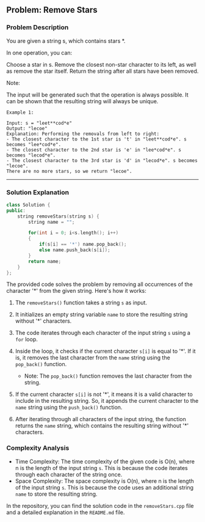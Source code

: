 
## Problem: Remove Stars

### Problem Description
You are given a string s, which contains stars *.

In one operation, you can:

Choose a star in s.
Remove the closest non-star character to its left, as well as remove the star itself.
Return the string after all stars have been removed.

Note:

The input will be generated such that the operation is always possible.
It can be shown that the resulting string will always be unique.
 
```
Example 1:

Input: s = "leet**cod*e"
Output: "lecoe"
Explanation: Performing the removals from left to right:
- The closest character to the 1st star is 't' in "leet**cod*e". s becomes "lee*cod*e".
- The closest character to the 2nd star is 'e' in "lee*cod*e". s becomes "lecod*e".
- The closest character to the 3rd star is 'd' in "lecod*e". s becomes "lecoe".
There are no more stars, so we return "lecoe".
```
<hr>

### Solution Explanation

```cpp
class Solution {
public:
    string removeStars(string s) {
        string name = "";

        for(int i = 0; i<s.length(); i++)
        {
            if(s[i] == '*') name.pop_back();
            else name.push_back(s[i]);
        }
        return name;
    }
};
```

The provided code solves the problem by removing all occurrences of the character '*' from the given string. Here's how it works:

1. The `removeStars()` function takes a string `s` as input.

2. It initializes an empty string variable `name` to store the resulting string without '*' characters.

3. The code iterates through each character of the input string `s` using a `for` loop.

4. Inside the loop, it checks if the current character `s[i]` is equal to '*'. If it is, it removes the last character from the `name` string using the `pop_back()` function.
   - Note: The `pop_back()` function removes the last character from the string.

5. If the current character `s[i]` is not '*', it means it is a valid character to include in the resulting string. So, it appends the current character to the `name` string using the `push_back()` function.

6. After iterating through all characters of the input string, the function returns the `name` string, which contains the resulting string without '*' characters.

### Complexity Analysis

- Time Complexity: The time complexity of the given code is O(n), where n is the length of the input string `s`. This is because the code iterates through each character of the string once.
- Space Complexity: The space complexity is O(n), where n is the length of the input string `s`. This is because the code uses an additional string `name` to store the resulting string.


In the repository, you can find the solution code in the `removeStars.cpp` file and a detailed explanation in the `README.md` file.
